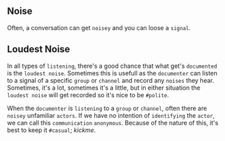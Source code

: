 ## Noise
Often, a conversation can get `noisey` and you can loose a `signal`.

## Loudest Noise
In all types of `listening`, there's a good chance that what get's `documented` is the `loudest noise`.  Sometimes this is usefull as the `documenter` can listen to a signal of a specific `group` or `channel` and record any `noises` they hear.  Sometimes, it's a lot, sometimes it's a little, but in either situation the `loudest noise` will get recorded so it's nice to be `#polite`.

When the `documenter` is `listening` to a `group` or `channel`, often there are `noisey` unfamiliar `actors`.  If we have no intention of `identifying` the `actor`, we can call this `communication` `anonymous`.  Because of the nature of this, it's best to keep it `#casual`; _kickme_.